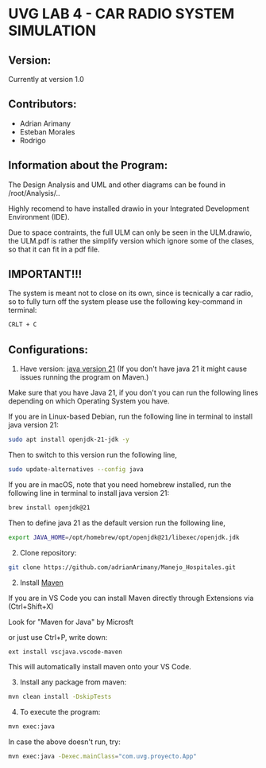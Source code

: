 # UVG LAB 4 - CAR  RADIO SYSTEM SIMULATION

## Version:
Currently at version 1.0

## Contributors:
- Adrian Arimany 
- Esteban Morales
- Rodrigo 


## Information about the Program:

The Design Analysis and UML and other diagrams can be found in /root/Analysis/..

Highly recomend to have installed drawio in your Integrated Development Environment (IDE).

Due to space contraints, the full ULM can only be seen in the ULM.drawio, the ULM.pdf is rather the simplify version which ignore some of the clases, so that it can fit in a pdf file.

## IMPORTANT!!!

The system is meant not to close on its own, since is tecnically a car radio, so to fully turn off the system please use the following key-command in terminal:
```bash
CRLT + C
```

## Configurations:
1. Have version: [java version 21](https://www.oracle.com/java/technologies/downloads/) (If you don't have java 21 it might cause issues running the program on Maven.)

Make sure that you have Java 21, if you don't you can run the following lines depending on which Operating System you have.

If you are in Linux-based Debian, run the following line in terminal to install java version 21:

```bash
sudo apt install openjdk-21-jdk -y
```

Then to switch to this version run the following line,

```bash
sudo update-alternatives --config java
```
If you are in macOS, note that you need homebrew installed, run the following line in terminal to install java version 21:

```bash
brew install openjdk@21
```
Then to define java 21 as the default version run the following line,

```bash
export JAVA_HOME=/opt/homebrew/opt/openjdk@21/libexec/openjdk.jdk
```

2. Clone repository:

```bash
git clone https://github.com/adrianArimany/Manejo_Hospitales.git 
```

2. Install [Maven](https://maven.apache.org/install.html)

If you are in VS Code you can install Maven directly through Extensions via (Ctrl+Shift+X)

Look for "Maven for Java" by Microsft 

or just use Ctrl+P, write down:

```bash
ext install vscjava.vscode-maven
```

This will automatically install maven onto your VS Code.

3. Install any package from maven:

```bash
mvn clean install -DskipTests
```

4. To execute the program:

```bash
mvn exec:java
```

In case the above doesn't run, try:

```bash
mvn exec:java -Dexec.mainClass="com.uvg.proyecto.App"
```


